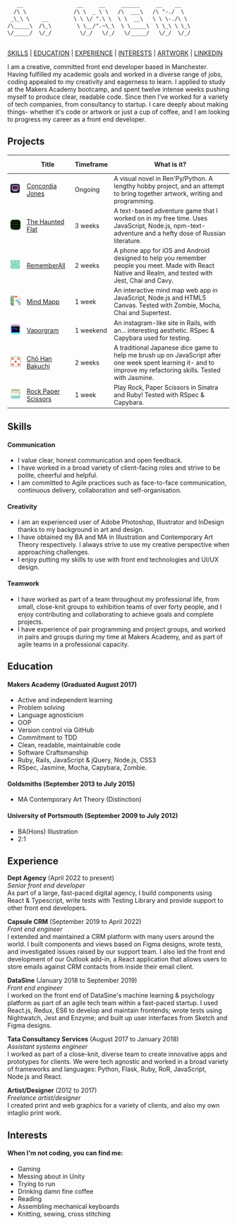```
   __                 __     __     ______     __    __    
  /\ \               /\ \  _ \ \   /\  ___\   /\ "-./  \   
 _\_\ \    __        \ \ \/ ".\ \  \ \  __\   \ \ \-./\ \  
/\_____\  /\_\        \ \__/".~\_\  \ \_____\  \ \_\ \ \_\ 
\/_____/  \/_/         \/_/   \/_/   \/_____/   \/_/  \/_/ 
                                                                                            
```

[SKILLS](#skills) | [EDUCATION](#education) | [EXPERIENCE](#experience) | [INTERESTS](#interests) | <a href="http://smoothwise.tumblr.com"/>ARTWORK</a> | [LINKEDIN](https://www.linkedin.com/in/jennifer-wem-9a5a89a5/)

I am a creative, committed front end developer based in Manchester. Having fulfilled my academic goals and worked in a diverse range of jobs, coding appealed to my creativity and eagerness to learn. I applied to study at the Makers Academy bootcamp, and spent twelve intense weeks pushing myself to produce clear, readable code. Since then I've worked for a variety of tech companies, from consultancy to startup. I care deeply about making things- whether it's code or artwork or just a cup of coffee, and I am looking to progress my career as a front end developer.

## Projects

| ![buffer](https://github.com/wemmm/My-CV/blob/master/images/tablebuffer.png)![buffer](https://github.com/wemmm/My-CV/blob/master/images/tablebuffer.png) | Title        | Timeframe          | What is it? | 
| :---------:  | ------------- |-------------| -------|
| ![hauntedflat](https://github.com/wemmm/My-CV/blob/master/images/concordia.png) | [Concordia Jones](https://github.com/wemmm/concordia)      | Ongoing |  A visual novel in Ren'Py/Python. A lengthy hobby project, and an attempt to bring together artwork, writing and programming. |
| ![hauntedflat](https://github.com/wemmm/My-CV/blob/master/images/haunted.png) | [The Haunted Flat](https://github.com/wemmm/the-haunted-flat)      | 3 weeks |  A text-based adventure game that I worked on in my free time. Uses JavaScript, Node.js, npm-text-adventure and a hefty dose of Russian literature. |
| ![rememberall](https://github.com/wemmm/My-CV/blob/master/images/rememberall.png) | [RememberAll](https://github.com/wemmm/RememberAll)      | 2 weeks |  A phone app for iOS and Android designed to help you remember people you meet. Made with React Native and Realm, and tested with Jest, Chai and Cavy. |
| ![mindmapp](https://github.com/wemmm/My-CV/blob/master/images/mindmapp.png) | [Mind Mapp](https://github.com/charlottebrf/mytm)      | 1 week |  An interactive mind map web app in JavaScript, Node.js and HTML5 Canvas. Tested with Zombie, Mocha, Chai and Supertest. |
| ![mindmapp](https://github.com/wemmm/My-CV/blob/master/images/vaporgram.png)| [Vaporgram](https://github.com/wemmm/instagram-challenge)    | 1 weekend     |  An instagram-like site in Rails, with an... interesting aesthetic. RSpec & Capybara used for testing. |
| ![chohan](https://github.com/wemmm/My-CV/blob/master/images/chohan.png) | [Chō Han Bakuchi](https://github.com/wemmm/cho-han) | 2 weeks | A traditional Japanese dice game to help me brush up on JavaScript after one week spent learning it- and to improve my refactoring skills. Tested with Jasmine. |
| ![rps](https://github.com/wemmm/My-CV/blob/master/images/rps.png)| [Rock Paper Scissors](https://github.com/wemmm/rps-challenge) | 1 week     |  Play Rock, Paper Scissors in Sinatra and Ruby! Tested with RSpec & Capybara. |

## Skills

#### Communication
- I value clear, honest communication and open feedback.
- I have worked in a broad variety of client-facing roles and strive to be polite, cheerful and helpful.
- I am committed to Agile practices such as face-to-face communication, continuous delivery, collaboration and self-organisation.

#### Creativity

- I am an experienced user of Adobe Photoshop, Illustrator and InDesign thanks to my background in art and design.
- I have obtained my BA and MA in Illustration and Contemporary Art Theory respectively. I always strive to use my creative perspective when approaching challenges.
- I enjoy putting my skills to use with front end technologies and UI/UX design.

#### Teamwork

- I have worked as part of a team throughout my professional life, from small, close-knit groups to exhibition teams of over forty people, and I enjoy contributing and collaborating to achieve goals and complete projects.
- I have experience of pair programming and project groups, and worked in pairs and groups during my time at Makers Academy, and as part of agile teams in a professional capacity.


## Education

#### Makers Academy (Graduated August 2017)

- Active and independent learning
- Problem solving
- Language agnosticism
- OOP
- Version control via GitHub
- Commitment to TDD
- Clean, readable, maintainable code
- Software Craftsmanship
- Ruby, Rails, JavaScript & jQuery, Node.js, CSS3
- RSpec, Jasmine, Mocha, Capybara, Zombie.

#### Goldsmiths (September 2013 to July 2015)

- MA Contemporary Art Theory (Distinction)

#### University of Portsmouth (September 2009 to July 2012)

- BA(Hons) Illustration
- 2:1

## Experience

**Dept Agency** (April 2022 to present)    
*Senior front end developer*  
As part of a large, fast-paced digital agency, I build components using React & Typescript, write tests with Testing Library and provide support to other front end developers. 

**Capsule CRM** (September 2019 to April 2022)   
*Front end engineer*  
I extended and maintained a CRM platform with many users around the world. I built components and views based on Figma designs, wrote tests, and investigated issues raised by our support team. I also led the front end development of our Outlook add-in, a React application that allows users to store emails against CRM contacts from inside their email client.

**DataSine** (January 2018 to September 2019)   
*Front end engineer*  
I worked on the front end of DataSine's machine learning & psychology platform as part of an agile tech team within a fast-paced startup. I used React.js, Redux, ES6 to develop and maintain frontends; wrote tests using Nightwatch, Jest and Enzyme; and built up user interfaces from Sketch and Figma designs.

**Tata Consultancy Services** (August 2017 to January 2018)    
*Assistant systems engineer*  
I worked as part of a close-knit, diverse team to create innovative apps and prototypes for clients. We were tech 
agnostic and worked in a broad variety of frameworks and languages: Python, Flask, Ruby, RoR, JavaScript, Node.js and React.

**Artist/Designer** (2012 to 2017)    
*Freelance artist/designer*  
I created print and web graphics for a variety of clients, and also my own intaglio print work.

## Interests
#### When I'm not coding, you can find me:

- Gaming
- Messing about in Unity
- Trying to run
- Drinking damn fine coffee
- Reading
- Assembling mechanical keyboards
- Knitting, sewing, cross stitching
